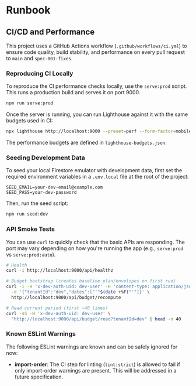 # Runbook

## CI/CD and Performance

This project uses a GitHub Actions workflow (`.github/workflows/ci.yml`) to ensure code quality, build stability, and performance on every pull request to `main` and `spec-001-fixes`.

### Reproducing CI Locally

To reproduce the CI performance checks locally, use the `serve:prod` script. This runs a production build and serves it on port 9000.

```bash
npm run serve:prod
```

Once the server is running, you can run Lighthouse against it with the same budgets used in CI:

```bash
npx lighthouse http://localhost:9000 --preset=perf --form-factor=mobile --screenEmulation.mobile --budget-path=./lighthouse-budgets.json
```

The performance budgets are defined in `lighthouse-budgets.json`.

### Seeding Development Data

To seed your local Firestore emulator with development data, first set the required environment variables in a `.env.local` file at the root of the project:

```
SEED_EMAIL=your-dev-email@example.com
SEED_PASS=your-dev-password
```

Then, run the seed script:

```bash
npm run seed:dev
```

### API Smoke Tests

You can use `curl` to quickly check that the basic APIs are responding. The port may vary depending on how you're running the app (e.g., `serve:prod` vs `serve:prod:auto`).

```bash
# Health
curl -i http://localhost:9000/api/healthz

# Budget bootstrap (creates baseline plan/envelopes on first run)
curl -i -H 'x-dev-auth-uid: dev-user' -H 'content-type: application/json' \
  -d '{"tenantId":"dev","dates":["'"$(date +%F)"'"]}' \
  http://localhost:9000/api/budget/recompute

# Read current period (first ~40 lines)
curl -sS -H 'x-dev-auth-uid: dev-user' \
  "http://localhost:9000/api/budget/read?tenantId=dev" | head -n 40
```


### Known ESLint Warnings

The following ESLint warnings are known and can be safely ignored for now:

- **import-order**: The CI step for linting (`lint:strict`) is allowed to fail if only import-order warnings are present. This will be addressed in a future specification.
